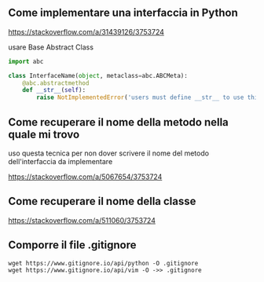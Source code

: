 ## Come implementare una interfaccia in Python

https://stackoverflow.com/a/31439126/3753724

usare Base Abstract Class

```python
import abc

class InterfaceName(object, metaclass=abc.ABCMeta):
    @abc.abstractmethod
    def __str__(self):
        raise NotImplementedError('users must define __str__ to use this base class')
```

## Come recuperare il nome della metodo nella quale mi trovo

uso questa tecnica per non dover scrivere il nome del metodo dell'interfaccia da implementare

https://stackoverflow.com/a/5067654/3753724

## Come recuperare il nome della classe

https://stackoverflow.com/a/511060/3753724

## Comporre il file .gitignore

```
wget https://www.gitignore.io/api/python -O .gitignore
wget https://www.gitignore.io/api/vim -O ->> .gitignore
```
